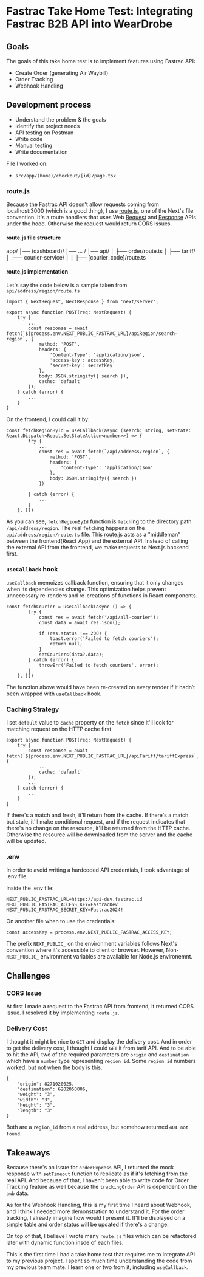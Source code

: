 # Fastrac Take Home Test: Integrating Fastrac B2B API into WearDrobe

## Goals
The goals of this take home test is to implement features using Fastrac API: 
- Create Order (generating Air Waybill)
- Order Tracking
- Webhook Handling

## Development process
- Understand the problem & the goals
- Identify the project needs
- API testing on Postman
- Write code
- Manual testing
- Write documentation

File I worked on:
- `src/app/(home)/checkout/[id]/page.tsx`

### route.js
Because the Fastrac API doesn't allow requests coming from localhost:3000 (which is a good thing), I use [route.js](https://nextjs.org/docs/app/api-reference/file-conventions/route), one of the Next's file convention. It's a route handlers that uses Web [Request](https://developer.mozilla.org/en-US/docs/Web/API/Request) and [Response](https://developer.mozilla.org/en-US/docs/Web/API/Response) APIs under the hood. Otherwise the request would return CORS issues.

#### route.js file structure 
app/
│── (dashboard)/
│── ... /
│── api/
│   ├── order/route.ts
│   ├── tariff/
│   ├── courier-service/
│   │   ├── [courier_code]/route.ts

#### route.js implementation

Let's say the code below is a sample taken from ```api/address/region/route.ts```
```
import { NextRequest, NextResponse } from 'next/server';

export async function POST(req: NextRequest) {
    try {
        ...
        const response = await fetch(`${process.env.NEXT_PUBLIC_FASTRAC_URL}/apiRegion/search-region`, {
            method: 'POST',
            headers: {
                'Content-Type': 'application/json',
                'access-key': accessKey,
                'secret-key': secretKey
            },
            body: JSON.stringify({ search }),
            cache: 'default'
        });
    } catch (error) {
        ...
    }
}
```

On the frontend, I could call it by:
```
const fetchRegionById = useCallback(async (search: string, setState: React.Dispatch<React.SetStateAction<number>>) => {
        try {
            ...
            const res = await fetch(`/api/address/region`, {
                method: 'POST',
                headers: {
                    'Content-Type': 'application/json'
                },
                body: JSON.stringify({ search })
            })

        } catch (error) {
            ...
        }
    }, [])
```
As you can see, `fetchRegionById` function is `fetch`ing to the directory path `/api/address/region`. The real `fetch`ing happens on the `api/address/region/route.ts` file. This [route.js](https://nextjs.org/docs/app/api-reference/file-conventions/route) acts as a "middleman" between the frontend(React App) and the external API. Instead of calling the external API from the frontend, we make requests to Next.js backend first. 


### `useCallback` hook
`useCallback` memoizes callback function, ensuring that it only changes when its dependencies change. This optimization helps prevent unnecessary re-renders and re-creations of functions in React components.
```
const fetchCourier = useCallback(async () => {
        try {
            const res = await fetch('/api/all-courier');
            const data = await res.json();
            
            if (res.status !== 200) {
                toast.error('Failed to fetch couriers');
                return null;
            }
            setCouriers(data?.data);
        } catch (error) {
            throwErr('Failed to fetch couriers', error);
        }
    }, [])
```
The function above would have been re-created on every render if it hadn’t been wrapped with `useCallback` hook.

### Caching Strategy
I set `default` value to `cache` property on the `fetch` since it'll look for matching request on the HTTP cache first. 

```
export async function POST(req: NextRequest) {
    try {
        const response = await fetch(`${process.env.NEXT_PUBLIC_FASTRAC_URL}/apiTariff/tariffExpress`, {
            ...
            cache: 'default'
        });
        ...
    } catch (error) {
        ...
    }
}
```

If there's a match and fresh, it'll return from the cache. If there's a match but stale, it'll make conditional request, and if the request indicates that there's no change on the resource, it'll be returned from the HTTP cache. Otherwise the resource will be downloaded from the server and the cache will be updated.

### .env
In order to avoid writing a hardcoded API credentials, I took advantage of .env file.

Inside the .env file:
```
NEXT_PUBLIC_FASTRAC_URL=https://api-dev.fastrac.id
NEXT_PUBLIC_FASTRAC_ACCESS_KEY=FastracDev
NEXT_PUBLIC_FASTRAC_SECRET_KEY=Fastrac2024!
```

On another file when to use the credentials:
```
const accessKey = process.env.NEXT_PUBLIC_FASTRAC_ACCESS_KEY;
```
The prefix `NEXT_PUBLIC_` on the environment variables follows Next's convention where it's accessible to client or browser. However, Non-`NEXT_PUBLIC_` environment variables are available for Node.js environemnt. 

## Challenges

### CORS Issue
At first I made a request to the Fastrac API from frontend, it returned CORS issue. I resolved it by implementing `route.js`.

### Delivery Cost
I thought it might be nice to `GET` and display the delivery cost. And in order to get the delivery cost, I thought I could `GET` it from tarif API. And to be able to hit the API, two of the required parameters are `origin` and `destination` which have a `number` type representing `region_id`. Some `region_id` numbers worked, but not when the body is this.

```
{
    "origin": 8271020025,
    "destination": 6202050006,
    "weight": "3",
    "width": "3",
    "height": "3",
    "length": "3"
}
```

Both are a `region_id` from a real address, but somehow returned `404 not found`.

## Takeaways
Because there's an issue for `orderExpress` API, I returned the mock response with `setTimeout` function to replicate as if it's fetching from the real API. And because of that, I haven't been able to write code for Order Tracking feature as well because the `trackingOrder` API is dependent on the `awb` data. 

As for the Webhook Handling, this is my first time I heard about Webhook, and I think I needed more demonstration to understand it. For the order tracking, I already imagine how would I present it. It'll be displayed on a simple table and order status will be updated if there's a change.

On top of that, I believe I wrote many `route.js` files which can be refactored later with dynamic function insde of each files. 

This is the first time I had a take home test that requires me to integrate API to my previous project. I spent so much time understanding the code from my previous team mate. I learn one or two from it, including `useCallback`. 
